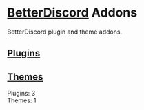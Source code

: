# [BetterDiscord](https://github.com/BetterDiscord/BetterDiscord) Addons

BetterDiscord plugin and theme addons.

## [Plugins](https://github.com/yungsamd17/BetterDiscordAddons/tree/main/Plugins/)
## [Themes](https://github.com/yungsamd17/BetterDiscordAddons/tree/main/Themes/)

Plugins: 3<br>
Themes: 1
